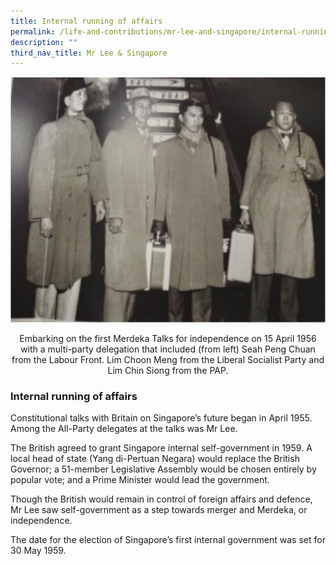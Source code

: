 ```yaml
---
title: Internal running of affairs
permalink: /life-and-contributions/mr-lee-and-singapore/internal-running-of-affairs/
description: ""
third_nav_title: Mr Lee & Singapore
---
```

![Alt text for image on Isomer site](/images/mr-lee-and-singapore/Internal%20running%20of%20affairs.jpg)
<center>Embarking on the first Merdeka Talks for independence on 15 April 1956 with a multi-party delegation that included (from left) Seah Peng Chuan from the Labour Front. Lim Choon Meng from the Liberal Socialist Party and Lim Chin Siong from the PAP.</center>

### Internal running of affairs ###

Constitutional talks with Britain on Singapore’s future began in April 1955. Among the All-Party delegates at the talks was Mr Lee.


The British agreed to grant Singapore internal self-government in 1959. A local head of state (Yang di-Pertuan Negara) would replace the British Governor; a 51-member Legislative Assembly would be chosen entirely by popular vote; and a Prime Minister would lead the government.


Though the British would remain in control of foreign affairs and defence, Mr Lee saw self-government as a step towards merger and Merdeka, or independence.


The date for the election of Singapore’s first internal government was set for 30 May 1959.
